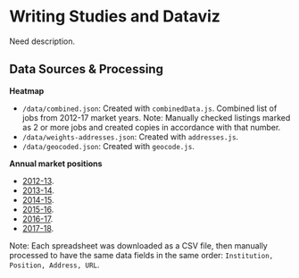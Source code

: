 # Writing Studies and Dataviz

Need description.

## Data Sources &amp; Processing

**Heatmap**

- <code>/data/combined.json</code>: Created with <code>combinedData.js</code>. Combined list of jobs from 2012-17 market years. Note: Manually checked listings marked as 2 or more jobs and created copies in accordance with that number.
- <code>/data/weights-addresses.json</code>: Created with <code>addresses.js</code>.
- <code>/data/geocoded.json</code>: Created with <code>geocode.js</code>.

**Annual market positions**

- [2012-13](https://docs.google.com/spreadsheet/ccc?key=0ArC_9Y5QNqypdG1yaXJlSlFFRlJvYmRaQTZMaGszbGc#gid=0).
- [2013-14](https://docs.google.com/spreadsheet/pub?key=0ArC_9Y5QNqypdE1fSWlvblpvbGhvdy1lZmpZaEtNRmc&output=html).
- [2014-15](https://docs.google.com/spreadsheets/d/13dJRmhUj-ZK4nvFUFnOmgZKJge7eHSLvFajt0x4l8Ow).
- [2015-16](https://docs.google.com/spreadsheets/d/1XB2eyzSQG-Tf4iMBICYGF_7cRnXoZKhfTA0uB5txUVc/pubhtml).
- [2016-17](https://docs.google.com/spreadsheets/d/1HGi4cdPG0nsSLvRcoP2yUVbGogGC6GRGmjb9P62sczI/pubhtml).
- [2017-18](https://docs.google.com/spreadsheets/d/1H2sGyNrcKo0pD2NVihZsAxOShGz02CQzzB-4Ord7vJc/).

Note: Each spreadsheet was downloaded as a CSV file, then manually processed to have the same data fields in the same order: <code>Institution, Position, Address, URL</code>.
